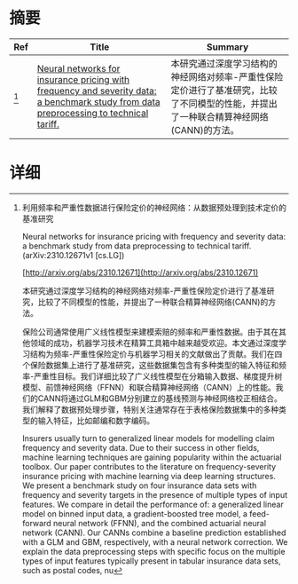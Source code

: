 # 摘要

| Ref | Title | Summary |
| --- | --- | --- |
| [^1] | [Neural networks for insurance pricing with frequency and severity data: a benchmark study from data preprocessing to technical tariff.](http://arxiv.org/abs/2310.12671) | 本研究通过深度学习结构的神经网络对频率-严重性保险定价进行了基准研究，比较了不同模型的性能，并提出了一种联合精算神经网络(CANN)的方法。 |

# 详细

[^1]: 利用频率和严重性数据进行保险定价的神经网络：从数据预处理到技术定价的基准研究

    Neural networks for insurance pricing with frequency and severity data: a benchmark study from data preprocessing to technical tariff. (arXiv:2310.12671v1 [cs.LG])

    [http://arxiv.org/abs/2310.12671](http://arxiv.org/abs/2310.12671)

    本研究通过深度学习结构的神经网络对频率-严重性保险定价进行了基准研究，比较了不同模型的性能，并提出了一种联合精算神经网络(CANN)的方法。

    

    保险公司通常使用广义线性模型来建模索赔的频率和严重性数据。由于其在其他领域的成功，机器学习技术在精算工具箱中越来越受欢迎。本文通过深度学习结构为频率-严重性保险定价与机器学习相关的文献做出了贡献。我们在四个保险数据集上进行了基准研究，这些数据集包含有多种类型的输入特征和频率-严重性目标。我们详细比较了广义线性模型在分箱输入数据、梯度提升树模型、前馈神经网络（FFNN）和联合精算神经网络（CANN）上的性能。我们的CANN将通过GLM和GBM分别建立的基线预测与神经网络校正相结合。我们解释了数据预处理步骤，特别关注通常存在于表格保险数据集中的多种类型的输入特征，比如邮编和数字编码。

    Insurers usually turn to generalized linear models for modelling claim frequency and severity data. Due to their success in other fields, machine learning techniques are gaining popularity within the actuarial toolbox. Our paper contributes to the literature on frequency-severity insurance pricing with machine learning via deep learning structures. We present a benchmark study on four insurance data sets with frequency and severity targets in the presence of multiple types of input features. We compare in detail the performance of: a generalized linear model on binned input data, a gradient-boosted tree model, a feed-forward neural network (FFNN), and the combined actuarial neural network (CANN). Our CANNs combine a baseline prediction established with a GLM and GBM, respectively, with a neural network correction. We explain the data preprocessing steps with specific focus on the multiple types of input features typically present in tabular insurance data sets, such as postal codes, nu
    


